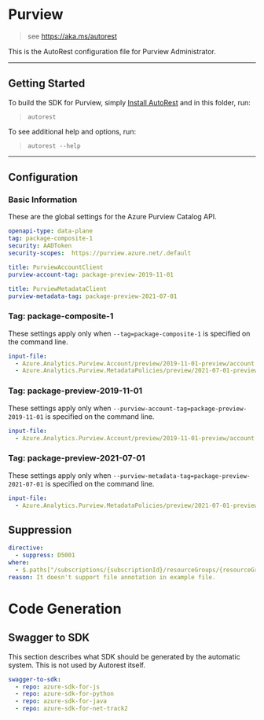 # Purview

> see https://aka.ms/autorest

This is the AutoRest configuration file for Purview Administrator.

---

## Getting Started

To build the SDK for Purview, simply [Install AutoRest](https://aka.ms/autorest/install) and in this folder, run:

> `autorest`

To see additional help and options, run:

> `autorest --help`

---

## Configuration

### Basic Information

These are the global settings for the Azure Purview Catalog API.

``` yaml
openapi-type: data-plane
tag: package-composite-1
security: AADToken
security-scopes:  https://purview.azure.net/.default
```

```yaml $(purview-account)
title: PurviewAccountClient
purview-account-tag: package-preview-2019-11-01
```

```yaml $(purview-metadata)
title: PurviewMetadataClient
purview-metadata-tag: package-preview-2021-07-01
```

### Tag: package-composite-1

These settings apply only when `--tag=package-composite-1` is specified on the command line.

```yaml $(tag) == 'package-composite-1'
input-file:
  - Azure.Analytics.Purview.Account/preview/2019-11-01-preview/account.json
  - Azure.Analytics.Purview.MetadataPolicies/preview/2021-07-01-preview/purviewMetadataPolicy.json
```

### Tag: package-preview-2019-11-01

These settings apply only when `--purview-account-tag=package-preview-2019-11-01` is specified on the command line.

```yaml $(purview-account-tag) == 'package-preview-2019-11-01'
input-file:
  - Azure.Analytics.Purview.Account/preview/2019-11-01-preview/account.json
```

### Tag: package-preview-2021-07-01

These settings apply only when `--purview-metadata-tag=package-preview-2021-07-01` is specified on the command line.

```yaml $(purview-metadata-tag) == 'package-preview-2021-07-01'
input-file:
  - Azure.Analytics.Purview.MetadataPolicies/preview/2021-07-01-preview/purviewMetadataPolicy.json
```

## Suppression

``` yaml
directive:
  - suppress: D5001
where:
  - $.paths["/subscriptions/{subscriptionId}/resourceGroups/{resourceGroupName}/xxx.get
reason: It doesn't support file annotation in example file.
```

# Code Generation

## Swagger to SDK

This section describes what SDK should be generated by the automatic system.
This is not used by Autorest itself.

``` yaml $(swagger-to-sdk)
swagger-to-sdk:
  - repo: azure-sdk-for-js
  - repo: azure-sdk-for-python
  - repo: azure-sdk-for-java
  - repo: azure-sdk-for-net-track2
```
